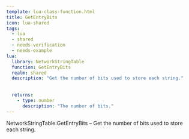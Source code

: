 ```yaml
---
template: lua-class-function.html
title: GetEntryBits
icon: lua-shared
tags:
  - lua
  - shared
  - needs-verification
  - needs-example
lua:
  library: NetworkStringTable
  function: GetEntryBits
  realm: shared
  description: "Get the number of bits used to store each string."
  
  
  returns:
    - type: number
      description: "The number of bits."
---
```


<div class="lua__search__keywords">
NetworkStringTable:GetEntryBits &#x2013; Get the number of bits used to store each string.
</div>
